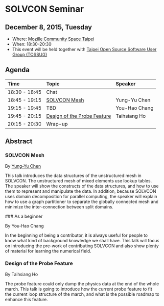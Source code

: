<head><title>SOLVCON Seminar</title></head>

# SOLVCON Seminar

## December 8, 2015, Tuesday

* Where: [Mozille Community Space Taipei](https://moztw.org/space/)
* When: 18:30-20:30
* This event will be held together with
  [Taipei Open Source Software User Group (TOSSUG)](http://www.tossug.org/)

## Agenda

| Time          | Topic                                 | Speaker        |
| :------------ | :------------------------------------ | :------------- |
| 18:30 - 18:45 | Chat                                  |                |
| 18:45 - 19:15 | [SOLVCON Mesh](#mesh)                 | Yung-Yu Chen   |
| 19:15 - 19:45 | TBD                                   | You-Hao Chang  |
| 19:45 - 20:15 | [Design of the Probe Feature](#probe) | Taihsiang Ho   |
| 20:15 - 20:30 | Wrap-up                               |                |

## Abstract

### <a name="mesh"></a> SOLVCON Mesh

By [Yung-Yu Chen](mailto:yyc@solvcon.net)

This talk introduces the data structures of the unstructured mesh in SOLVCON.
The unstructured mesh of mixed elements use lookup tables. The speaker will
show the constructs of the data structures, and how to use them to represent
and manipulate the data. In addition, because SOLVCON uses domain decomposition
for parallel computing, the speaker will explain how to use a graph partitioner
to separate the globally connected mesh and minimize the inter-connection
between split domains.

###<a name="beginner"></a> As a beginner

By You-Hao Chang

In the beginning of being a contributor, it is always useful for people to 
know what kind of background knowledge we shall have. This talk will focus 
on introducing the pre-work of contributing SOLVCON and also show plenty of
 material for learning the numerical field.

### <a name="probe"></a> Design of the Probe Feature

By Taihsiang Ho

The probe feature could only dump the physics data at the end of the whole
march. This talk is going to introduce how the current probe feature to fit the
current loop structure of the march, and what is the possible roadmap to
enhance this feature.
